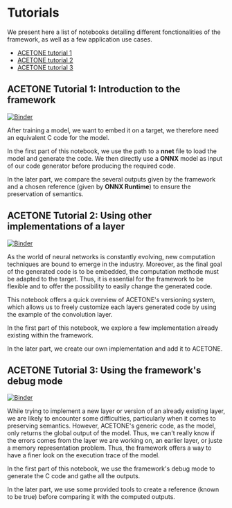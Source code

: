 # Tutorials

We present here a list of notebooks detailing different fonctionalities of the framework, as well as a few application use cases.

* [ACETONE tutorial 1](./tutorial1_introduction.ipynb)
* [ACETONE tutorial 2](./tutorial2_using_variants.ipynb)
* [ACETONE tutorial 3](./tutorial3_using_debug_mode.ipynb)

## ACETONE Tutorial 1: Introduction to the framework

[![Binder](https://mybinder.org/badge_logo.svg)](https://mybinder.org/v2/gh/onera/acetone/8-notebook-demo?urlpath=%2Fdoc%2Ftree%2Ftutorials%2Ftutorial1_introduction.ipynb)

After training a model, we want to embed it on a target, we therefore need an equivalent C code for the model.

In the first part of this notebook, we use the path to a **nnet** file to load the model and generate the code. We then directly use a **ONNX** model as input of our code generator before producing the required code.

In the later part, we compare the several outputs given by the framework and a chosen reference (given by **ONNX Runtime**) to ensure the preservation of semantics.



## ACETONE Tutorial 2: Using other implementations of a layer


[![Binder](https://mybinder.org/badge_logo.svg)](https://mybinder.org/v2/gh/onera/acetone/8-notebook-demo?urlpath=%2Fdoc%2Ftree%2Ftutorials%2Ftutorial2_using_variants.ipynb)

As the world of neural networks is constantly evolving, new computation techniques are bound to emerge in the industry. Moreover, as the final goal of the generated code is to be embedded, the computation methode must be adapted to the target. Thus, it is essential for the framework to be flexible and to offer the possibility to easily change the generated code.

This notebook offers a quick overview of ACETONE's versioning system, which allows us to freely customize each layers generated code by using the example of the convolution layer.  

In the first part of this notebook, we explore a few implementation already existing within the framework.

In the later part, we create our own implementation and add it to ACETONE.


 ## ACETONE Tutorial 3: Using the framework's debug mode

 [![Binder](https://mybinder.org/badge_logo.svg)](https://mybinder.org/v2/gh/onera/acetone/8-notebook-demo?urlpath=%2Fdoc%2Ftree%2Ftutorials%2Ftutorial3_using_debug_mode.ipynb)

 While trying to implement a new layer or version of an already existing layer, we are likely to encounter some difficulties, particularly when it comes to preserving semantics. However, ACETONE's generic code, as the model, only returns the global output of the model. Thus, we can't really know if the errors comes from the layer we are working on, an earlier layer, or juste a memory representation problem. Thus, the framework offers a way to have a finer look on the execution trace of the model.

 In the first part of this notebook, we use the framework's debug mode to generate the C code and gathe all the outputs.

 In the later part, we use some provided tools to create a reference (known to be true) before comparing it with the computed outputs.
 